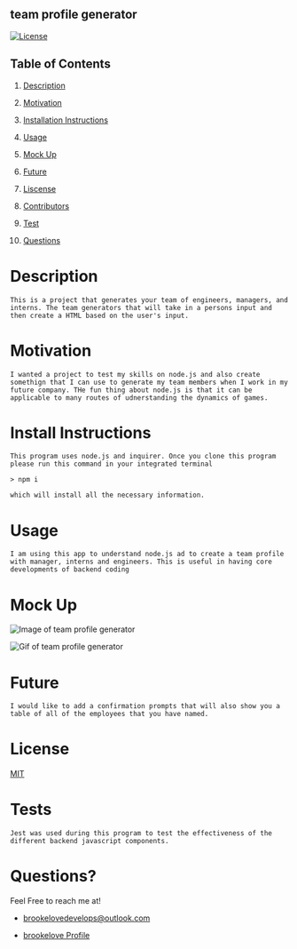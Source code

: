 
## team profile generator

[![License](https://img.shields.io/badge/License-MIT-lightblue.svg)](https://www.boost.org/LICENSE_1_0.txt)

## Table of Contents

1. [Description](#descript)

2. [Motivation](#motivation)

3. [Installation Instructions](#installation-instructions)

4. [Usage](#usage)

5. [Mock Up](#mock-up)

6. [Future](#future)

7. [Liscense](#license)

8. [Contributors](#contributors)

9. [Test](#tests)

10. [Questions](#questions)

# Description

    This is a project that generates your team of engineers, managers, and interns. The team generators that will take in a persons input and then create a HTML based on the user's input. 

# Motivation

    I wanted a project to test my skills on node.js and also create somethign that I can use to generate my team members when I work in my future company. THe fun thing about node.js is that it can be applicable to many routes of udnerstanding the dynamics of games.

# Install Instructions

    This program uses node.js and inquirer. Once you clone this program please run this command in your integrated terminal

    > npm i 

    which will install all the necessary information.

# Usage

    I am using this app to understand node.js ad to create a team profile with manager, interns and engineers. This is useful in having core developments of backend coding

# Mock Up

![Image of team profile generator](image)

![Gif of team profile generator](imgae)

# Future

    I would like to add a confirmation prompts that will also show you a table of all of the employees that you have named.

# License

[MIT](./LICENSE)


# Tests

    Jest was used during this program to test the effectiveness of the different backend javascript components.

# Questions?

Feel Free to reach me at!

* brookelovedevelops@outlook.com

* [brookelove Profile](https://github.com/brookelove)